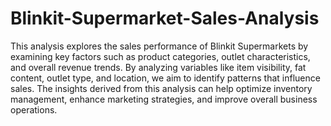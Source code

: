 # Blinkit-Supermarket-Sales-Analysis
This analysis explores the sales performance of Blinkit Supermarkets by examining key factors such as product categories, outlet characteristics, and overall revenue trends. By analyzing variables like item visibility, fat content, outlet type, and location, we aim to identify patterns that influence sales. The insights derived from this analysis can help optimize inventory management, enhance marketing strategies, and improve overall business operations.
